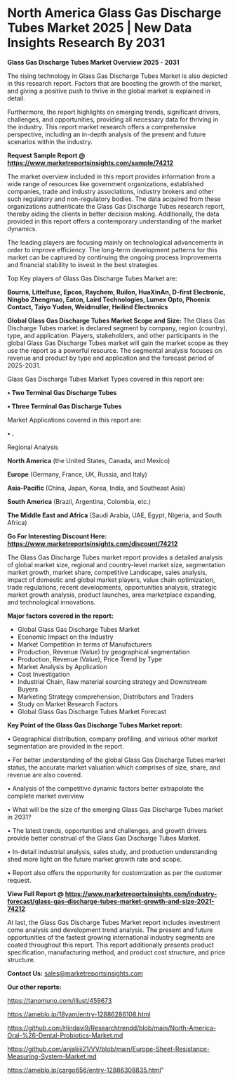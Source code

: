 # North America Glass Gas Discharge Tubes Market 2025 | New Data Insights Research By 2031

<Strong> Glass Gas Discharge Tubes Market Overview 2025 - 2031</strong>

The rising technology in Glass Gas Discharge Tubes Market is also depicted in this research report. Factors that are boosting the growth of the market, and giving a positive push to thrive in the global market is explained in detail.

Furthermore, the report highlights on emerging trends, significant drivers, challenges, and opportunities, providing all necessary data for thriving in the industry. This report market research offers a comprehensive perspective, including an in-depth analysis of the present and future scenarios within the industry.

<strong>Request Sample Report @ <a href=https://www.marketreportsinsights.com/sample/74212>https://www.marketreportsinsights.com/sample/74212</a></strong>

The market overview included in this report provides information from a wide range of resources like government organizations, established companies, trade and industry associations, industry brokers and other such regulatory and non-regulatory bodies. The data acquired from these organizations authenticate the Glass Gas Discharge Tubes research report, thereby aiding the clients in better decision making. Additionally, the data provided in this report offers a contemporary understanding of the market dynamics.

The leading players are focusing mainly on technological advancements in order to improve efficiency. The long-term development patterns for this market can be captured by continuing the ongoing process improvements and financial stability to invest in the best strategies.

Top Key players of Glass Gas Discharge Tubes Market are:

<strong>Bourns, Littelfuse, Epcos, Raychem, Ruilon, HuaXinAn, D-first Electronic, Ningbo Zhengmao, Eaton, Laird Technologies, Lumex Opto, Phoenix Contact, Taiyo Yuden, Weidmuller, Heilind Electronics</strong>

<strong><b>Global Glass Gas Discharge Tubes Market Scope and Size:</b></strong>
The Glass Gas Discharge Tubes market is declared segment by company, region (country), type, and application. Players, stakeholders, and other participants in the global Glass Gas Discharge Tubes market will gain the market scope as they use the report as a powerful resource. The segmental analysis focuses on revenue and product by type and application and the forecast period of 2025-2031.

Glass Gas Discharge Tubes Market Types covered in this report are:

<strong>• Two Terminal Gas Discharge Tubes

• Three Terminal Gas Discharge Tubes</strong>

Market Applications covered in this report are:

<strong>• .</strong> 

Regional Analysis

<strong>North America</strong> (the United States, Canada, and Mexico)

<strong>Europe</strong> (Germany, France, UK, Russia, and Italy)

<strong>Asia-Pacific</strong> (China, Japan, Korea, India, and Southeast Asia)

<strong>South America</strong> (Brazil, Argentina, Colombia, etc.)

<strong>The Middle East and Africa</strong> (Saudi Arabia, UAE, Egypt, Nigeria, and South Africa)

<strong>Go For Interesting Discount Here: <a href=https://www.marketreportsinsights.com/discount/74212>https://www.marketreportsinsights.com/discount/74212</a></strong>

The Glass Gas Discharge Tubes market report provides a detailed analysis of global market size, regional and country-level market size, segmentation market growth, market share, competitive Landscape, sales analysis, impact of domestic and global market players, value chain optimization, trade regulations, recent developments, opportunities analysis, strategic market growth analysis, product launches, area marketplace expanding, and technological innovations.

<strong><b>Major factors covered in the report:</b></strong>
<ul>
  <li>Global Glass Gas Discharge Tubes Market </li>
  <li>Economic Impact on the Industry</li>
  <li>Market Competition in terms of Manufacturers</li>
  <li>Production, Revenue (Value) by geographical segmentation</li>
  <li>Production, Revenue (Value), Price Trend by Type</li>
  <li>Market Analysis by Application</li>
  <li>Cost Investigation</li>
  <li>Industrial Chain, Raw material sourcing strategy and Downstream Buyers</li>
  <li>Marketing Strategy comprehension, Distributors and Traders</li>
  <li>Study on Market Research Factors</li>
  <li>Global Glass Gas Discharge Tubes Market Forecast</li>
</ul>

<strong><b>Key Point of the Glass Gas Discharge Tubes Market report:</b></strong>

• Geographical distribution, company profiling, and various other market segmentation are provided in the report.

• For better understanding of the global Glass Gas Discharge Tubes market status, the accurate market valuation which comprises of size, share, and revenue are also covered.

• Analysis of the competitive dynamic factors better extrapolate the complete market overview

• What will be the size of the emerging Glass Gas Discharge Tubes market in 2031?

• The latest trends, opportunities and challenges, and growth drivers provide better construal of the Glass Gas Discharge Tubes Market.

• In-detail industrial analysis, sales study, and production understanding shed more light on the future market growth rate and scope.

• Report also offers the opportunity for customization as per the customer request.

<strong><b>View Full Report @ <a href=https://www.marketreportsinsights.com/industry-forecast/glass-gas-discharge-tubes-market-growth-and-size-2021-74212>https://www.marketreportsinsights.com/industry-forecast/glass-gas-discharge-tubes-market-growth-and-size-2021-74212</a></b></strong>


At last, the Glass Gas Discharge Tubes Market report includes investment come analysis and development trend analysis. The present and future opportunities of the fastest growing international industry segments are coated throughout this report. This report additionally presents product specification, manufacturing method, and product cost structure, and price structure.

<strong>Contact Us:</strong>
sales@marketreportsinsights.com

<strong>Our other reports:</strong>

<a href=https://tanomuno.com/illust/459673>https://tanomuno.com/illust/459673</a>

<a href=https://ameblo.jp/18yam/entry-12886286108.html>https://ameblo.jp/18yam/entry-12886286108.html</a>

<a href=https://github.com/Hindavi9/Researchtrendd/blob/main/North-America-Oral-%26-Dental-Probiotics-Market.md>https://github.com/Hindavi9/Researchtrendd/blob/main/North-America-Oral-%26-Dental-Probiotics-Market.md</a>

<a href=https://github.com/anjaliiii21/VV/blob/main/Europe-Sheet-Resistance-Measuring-System-Market.md>https://github.com/anjaliiii21/VV/blob/main/Europe-Sheet-Resistance-Measuring-System-Market.md</a>

<a href=https://ameblo.jp/cargo656/entry-12886308835.html>https://ameblo.jp/cargo656/entry-12886308835.html</a>"
